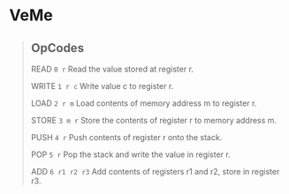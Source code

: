 # VeMe

> ## OpCodes
>
>READ `0 r` Read the value stored at register r.
>
>WRITE `1 r c` Write value c to register r.
>
>LOAD `2 r m` Load contents of memory address m to register r.
>
>STORE `3 m r` Store the contents of register r to memory address m.
>
>PUSH `4 r` Push contents of register r onto the stack.
>
>POP `5 r` Pop the stack and write the value in register r.
>
>ADD `6 r1 r2 r3` Add contents of registers r1 and r2, store in register r3.
